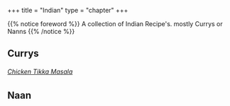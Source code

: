 +++
title = "Indian"
type = "chapter"
+++

{{% notice foreword %}}
A collection of Indian Recipe's. mostly Currys or Nanns
{{% /notice %}}

## Currys

###### [Chicken Tikka Masala](https://raiyuuki.github.io/indian/tika_masala/index.html)

## Naan